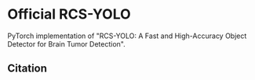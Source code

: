 # Official RCS-YOLO
PyTorch implementation of "RCS-YOLO: A Fast and High-Accuracy Object Detector for Brain Tumor Detection".
## Citation

